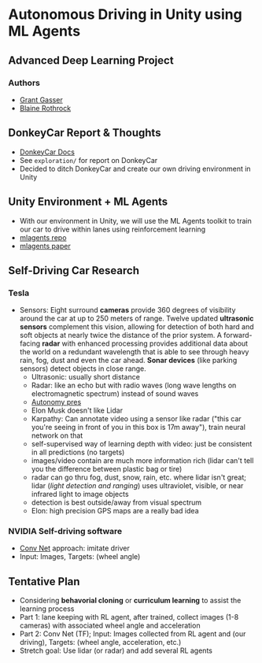 # Autonomous Driving in Unity using ML Agents 
## Advanced Deep Learning Project

### Authors
* [Grant Gasser](https://www.linkedin.com/in/grantgasser/)
* [Blaine Rothrock](https://www.linkedin.com/in/brothrock/)

## DonkeyCar Report & Thoughts
* [DonkeyCar Docs](https://docs.donkeycar.com/)
* See `exploration/` for report on DonkeyCar
* Decided to ditch DonkeyCar and create our own driving environment in Unity

## Unity Environment + ML Agents
* With our environment in Unity, we will use the ML Agents toolkit to train our car to drive within lanes using reinforcement learning
* [mlagents repo](https://github.com/Unity-Technologies/ml-agents)
* [mlagents paper](https://arxiv.org/pdf/1809.02627.pdf)

## Self-Driving Car Research
### Tesla
* Sensors:
Eight surround **cameras** provide 360 degrees of visibility around the car at up to 250 meters of range. Twelve updated **ultrasonic sensors** complement this vision, allowing for detection of both hard and soft objects at nearly twice the distance of the prior system. A forward-facing **radar** with enhanced processing provides additional data about the world on a redundant wavelength that is able to see through heavy rain, fog, dust and even the car ahead. **Sonar devices** (like parking sensors) detect objects in close range.
  - Ultrasonic: usually short distance
  - Radar: like an echo but with radio waves (long wave lengths on electromagnetic spectrum) instead of sound waves
  - [Autonomy pres](https://www.youtube.com/watch?v=HM23sjhtk4Q)
  - Elon Musk doesn't like Lidar
  - Karpathy: Can annotate video using a sensor like radar ("this car you're seeing in front of you in this box is 17m away"), train neural network on that
  - self-supervised way of learning depth with video: just be consistent in all predictions (no targets)
  - images/video contain are much more information rich (lidar can't tell you the difference between plastic bag or tire)
  - radar can go thru fog, dust, snow, rain, etc. where lidar isn't great; lidar (_light detection and ranging_) uses ultraviolet, visible, or near infrared light to image objects
  - detection is best outside/away from visual spectrum
  - Elon: high precision GPS maps are a really bad idea
  
### NVIDIA Self-driving software
* [Conv Net](https://devblogs.nvidia.com/deep-learning-self-driving-cars/) approach: imitate driver
* Input: Images, Targets: (wheel angle)

## Tentative Plan
* Considering **behavorial cloning** or **curriculum learning** to assist the learning process
* Part 1: lane keeping with RL agent, after trained, collect images (1-8 cameras) with associated wheel angle and acceleration
* Part 2: Conv Net (TF); Input: Images collected from RL agent and (our driving), Targets: (wheel angle, acceleration, etc.)
* Stretch goal: Use lidar (or radar) and add several RL agents 

